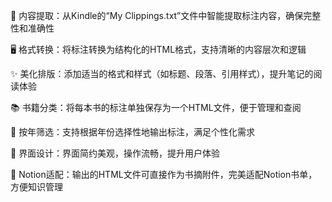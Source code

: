 📝 内容提取：从Kindle的“My Clippings.txt”文件中智能提取标注内容，确保完整性和准确性

🖥️ 格式转换：将标注转换为结构化的HTML格式，支持清晰的内容层次和逻辑

✨ 美化排版：添加适当的格式和样式（如标题、段落、引用样式），提升笔记的阅读体验

📚 书籍分类：将每本书的标注单独保存为一个HTML文件，便于管理和查阅

📅 按年筛选：支持根据年份选择性地输出标注，满足个性化需求

🎨 界面设计：界面简约美观，操作流畅，提升用户体验

📂 Notion适配：输出的HTML文件可直接作为书摘附件，完美适配Notion书单，方便知识管理

